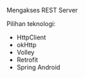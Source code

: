 Mengakses REST Server

Pilihan teknologi:

* HttpClient
* okHttp
* Volley
* Retrofit
* Spring Android
